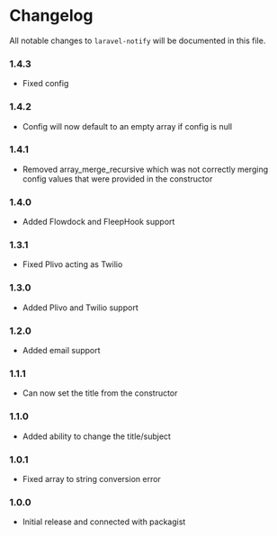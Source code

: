 # Changelog

All notable changes to `laravel-notify` will be documented in this file.

### 1.4.3
- Fixed config

### 1.4.2
- Config will now default to an empty array if config is null

### 1.4.1
- Removed array_merge_recursive which was not correctly merging config values that were provided in the constructor

### 1.4.0
- Added Flowdock and FleepHook support

### 1.3.1
- Fixed Plivo acting as Twilio

### 1.3.0
- Added Plivo and Twilio support

### 1.2.0
- Added email support

### 1.1.1
- Can now set the title from the constructor

### 1.1.0
- Added ability to change the title/subject

### 1.0.1
- Fixed array to string conversion error

### 1.0.0
- Initial release and connected with packagist
